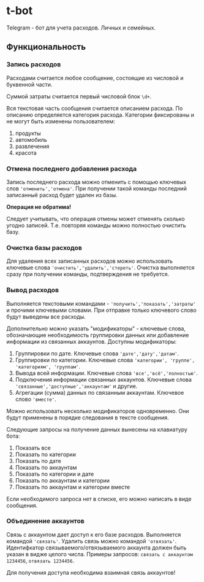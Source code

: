# t-bot

Telegram - бот для учета расходов. Личных и семейных.

## Функциональность

### Запись расходов

Расходами считается любое сообщение, состоящие из числовой и буквенной части. 

Суммой затраты считается первый числовой блок `\d+`. 

Вся текстовая часть сообщения считается описанием расхода. По описанию определяется категория расхода. Категории фиксированы и не могут быть изменены пользователем:

1. продукты
1. автомобиль
1. развлечения
1. красота

### Отмена последнего добавления расхода

Запись последнего расхода можно отменить с помощью ключевых слов `'отменить','отмена'`. При получении такой команды последний записанныё расход будет удален из базы. 

**Операция не обратима!**

Следует учитывать, что операция отмены может отменять сколько угодно записей. Т.е. повторяя команды можно полностью очистить базу.

### Очистка базы расходов

Для удаления всех записанных расходов можно использовать ключевые слова `'очистить','удалить','стереть'`. Очистка выполняется сразу при получении команды, подтверждения не требуется.

### Вывод расходов

Выполняется текстовыми командами - `'получить','показать','затраты'` и прочими ключевыми словами. При отправке только ключевого слово будут выведены все расходы.

Дополнительно можно указать "модификаторы" - ключевые слова, обозначающие необходимость группировки данных или добавление информации из связанных аккаунтов. Доступны модификаторы:

1. Группировки по дате. Ключевые слова `'дате','дату','датам'`. 
1. Группировки по категории. Ключевые слова `'категории', 'группе', 'категориям', 'группам'`.
1. Вывода всей информации. Ключевые слова `'все','всё','полностью'`.
1. Подключения информации связанных аккаунтов. Ключевые слова `'связанные','доступные','аккаунтам'` и другие.
1. Агрегации (сумма) данных по связанным аккаунтам. Ключевое слово  `'вместе'`.

Можно использовать несколько модификаторов одновременно. Они будут применены в порядке следования в тексте сообщения.

Следующие запросы на получение данных вынесены на клавиатуру бота:

1. Показать все
1. Показать по категории
1. Показать по дате
1. Показать по аккаунтам
1. Показать по категории и дате
1. Показать по аккаунтам и категории
1. Показать по аккаунтам и категории вместе

Если необходимого запроса нет в списке, его можно написать в виде сообщения.

### Объединение аккаунтов

Связь с аккаунтом дает доступ к его базе расходов. Выполняется командой `'связать'`. Удалить связь можно командой `'отвязать'`. Идентифкатор связываемого/отвязываемого аккаунта должен быть указан в видже целого числа. Примеры запросов: `связать с аккаунтом 1234456`, `отвязать 1234456`.

Для получения доступа необходима взаимная связь аккаунтов!
